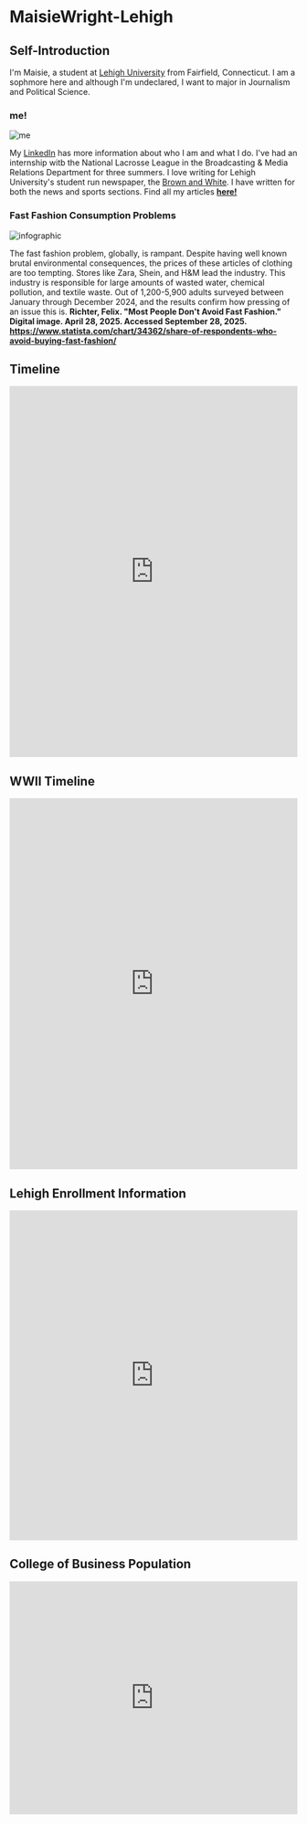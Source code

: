 # MaisieWright-Lehigh

## Self-Introduction 

I'm Maisie, a student at [Lehigh University](https://www2.lehigh.edu/) from Fairfield, Connecticut. I am a sophmore here and although I'm undeclared, I want to major in Journalism and Political Science. 

### me!
![me](https://github.com/MaisieWright-Lehigh/MaisieWright-Lehigh/blob/main/vantine_linked_in_2754145.jpg?raw=true)

My [LinkedIn](https://www.linkedin.com/in/maisie-wright-666190307/) has more information about who I am and what I do. I've had an internship witb the National Lacrosse League in the Broadcasting & Media Relations Department for three summers. I love writing for Lehigh University's student run newspaper, the [Brown and White](https://thebrownandwhite.com/sports/). I have written for both the news and sports sections. Find all my articles [**here!**](https://thebrownandwhite.com/author/maw728/)

### Fast Fashion Consumption Problems
![infographic](https://github.com/MaisieWright-Lehigh/MaisieWright-Lehigh/blob/main/fast%20fashion%20info%20.png?raw=true)

The fast fashion problem, globally, is rampant. Despite having well known brutal environmental consequences, the prices of these articles of clothing are too tempting. Stores like Zara, Shein, and H&M lead the industry. This industry is responsible for large amounts of wasted water, chemical pollution, and textile waste. 
Out of 1,200-5,900 adults surveyed between January through December 2024, and the results confirm how pressing of an issue this is. 
**Richter, Felix. "Most People Don't Avoid Fast Fashion." Digital image. April 28, 2025. Accessed September 28, 2025. https://www.statista.com/chart/34362/share-of-respondents-who-avoid-buying-fast-fashion/**

## Timeline

<iframe src='https://cdn.knightlab.com/libs/timeline3/latest/embed/index.html?source=v2%3A2PACX-1vT9gT3A7Qitw7KnsMUvSBm-dCsRH3PtAfOBbK8BCe-99WSEhSBS1T6k5J9yZ3jsR_nWefCgbsYxPUuF&font=Default&lang=en&initial_zoom=2&width=100%25&height=650' width='100%' height='650' webkitallowfullscreen mozallowfullscreen allowfullscreen frameborder='0'></iframe>

## WWII Timeline

<iframe src='https://cdn.knightlab.com/libs/timeline3/latest/embed/index.html?source=v2%3A2PACX-1vR9TL57BCxoo8x3G5j5hB7mggmXMbgRADgVK11Cvzc3ZgB04sappmnZF-axAWSEIwLmNPpanhZX5WKA&font=Default&lang=en&initial_zoom=2&width=100%25&height=650' width='100%' height='650' webkitallowfullscreen mozallowfullscreen allowfullscreen frameborder='0'></iframe>

## Lehigh Enrollment Information 

<iframe title="2020 Lehigh University College Enrollment" aria-label="Pie Chart" id="datawrapper-chart-zEXa3" src="https://datawrapper.dwcdn.net/zEXa3/1/" scrolling="no" frameborder="0" style="width: 0; min-width: 100% !important; border: none;" height="578" data-external="1"></iframe><script type="text/javascript">window.addEventListener("message",function(a){if(void 0!==a.data["datawrapper-height"]){var e=document.querySelectorAll("iframe");for(var t in a.data["datawrapper-height"])for(var r,i=0;r=e[i];i++)if(r.contentWindow===a.source){var d=a.data["datawrapper-height"][t]+"px";r.style.height=d}}});</script> 

## College of Business Population

<iframe title="College of Business Student Population 2015-2025" aria-label="Line chart" id="datawrapper-chart-7puqQ" src="https://datawrapper.dwcdn.net/7puqQ/1/" scrolling="no" frameborder="0" style="width: 0; min-width: 100% !important; border: none;" height="408" data-external="1"></iframe><script type="text/javascript">window.addEventListener("message",function(a){if(void 0!==a.data["datawrapper-height"]){var e=document.querySelectorAll("iframe");for(var t in a.data["datawrapper-height"])for(var r,i=0;r=e[i];i++)if(r.contentWindow===a.source){var d=a.data["datawrapper-height"][t]+"px";r.style.height=d}}});</script>
